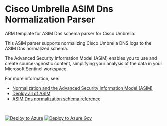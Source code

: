 # Cisco Umbrella ASIM Dns Normalization Parser

ARM template for ASIM Dns schema parser for Cisco Umbrella.

This ASIM parser supports normalizing Cisco Umbrella DNS logs to the ASIM Dns normalized schema.


The Advanced Security Information Model (ASIM) enables you to use and create source-agnostic content, simplifying your analysis of the data in your Microsoft Sentinel workspace.

For more information, see:

- [Normalization and the Advanced Security Information Model (ASIM)](https://aka.ms/AboutASIM)
- [Deploy all of ASIM](https://aka.ms/DeployASIM)
- [ASIM Dns normalization schema reference](https://aka.ms/ASimDnsDoc)

<br>

[![Deploy to Azure](https://aka.ms/deploytoazurebutton)](https://portal.azure.com/#create/Microsoft.Template/uri/https%3A%2F%2Fraw.githubusercontent.com%2FAzure%2FAzure-Sentinel%2Fasim%2Fvectra-ai-dns%2FParsers%2FASimDns%2FARM%2FASimDnsCiscoUmbrella%2FASimDnsCiscoUmbrella.json) [![Deploy to Azure Gov](https://aka.ms/deploytoazuregovbutton)](https://portal.azure.us/#create/Microsoft.Template/uri/https%3A%2F%2Fraw.githubusercontent.com%2FAzure%2FAzure-Sentinel%2Fasim%2Fvectra-ai-dns%2FParsers%2FASimDns%2FARM%2FASimDnsCiscoUmbrella%2FASimDnsCiscoUmbrella.json)
